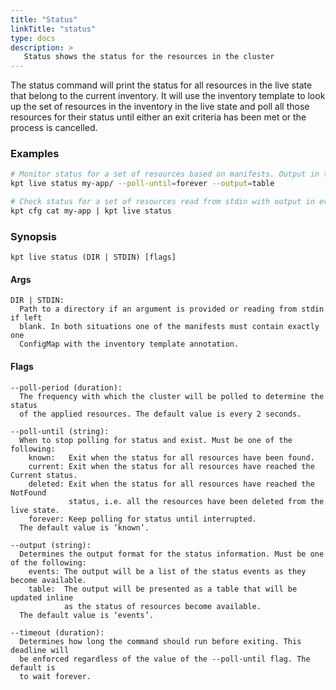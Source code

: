 ```yaml
---
title: "Status"
linkTitle: "status"
type: docs
description: >
   Status shows the status for the resources in the cluster
---
```

<!--mdtogo:Short
    Status shows the status for the resources in the cluster
-->

The status command will print the status for all resources in the live state
that belong to the current inventory. It will use the inventory template to
look up the set of resources in the inventory in the live state and poll all
those resources for their status until either an exit criteria has been met
or the process is cancelled.

### Examples
<!--mdtogo:Examples-->
```sh
# Monitor status for a set of resources based on manifests. Output in table format:
kpt live status my-app/ --poll-until=forever --output=table
```

```sh
# Check status for a set of resources read from stdin with output in events format
kpt cfg cat my-app | kpt live status
```
<!--mdtogo-->

### Synopsis
<!--mdtogo:Long-->
```
kpt live status (DIR | STDIN) [flags]
```

#### Args

```
DIR | STDIN:
  Path to a directory if an argument is provided or reading from stdin if left
  blank. In both situations one of the manifests must contain exactly one
  ConfigMap with the inventory template annotation.
```

#### Flags

```
--poll-period (duration):
  The frequency with which the cluster will be polled to determine the status
  of the applied resources. The default value is every 2 seconds.

--poll-until (string):
  When to stop polling for status and exist. Must be one of the following:
    known:   Exit when the status for all resources have been found.
    current: Exit when the status for all resources have reached the Current status.
    deleted: Exit when the status for all resources have reached the NotFound
             status, i.e. all the resources have been deleted from the live state.
    forever: Keep polling for status until interrupted.
  The default value is ‘known’.

--output (string):
  Determines the output format for the status information. Must be one of the following:
    events: The output will be a list of the status events as they become available.
    table:  The output will be presented as a table that will be updated inline
            as the status of resources become available.
  The default value is ‘events’.

--timeout (duration):
  Determines how long the command should run before exiting. This deadline will
  be enforced regardless of the value of the --poll-until flag. The default is
  to wait forever.
```
<!--mdtogo-->

